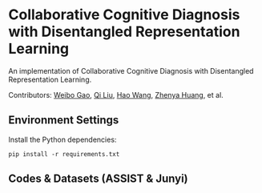 # Collaborative Cognitive Diagnosis with Disentangled Representation Learning

An implementation of Collaborative Cognitive Diagnosis with Disentangled Representation Learning.

Contributors: [Weibo Gao](https://scholar.google.com/citations?user=k19RS74AAAAJ), [Qi Liu](http://staff.ustc.edu.cn/~qiliuql), [Hao Wang](http://staff.ustc.edu.cn/~wanghao3), [Zhenya Huang](http://staff.ustc.edu.cn/~huangzhy), et al.

## Environment Settings
Install the Python dependencies:
```
pip install -r requirements.txt
```

## Codes & Datasets (ASSIST & Junyi)
